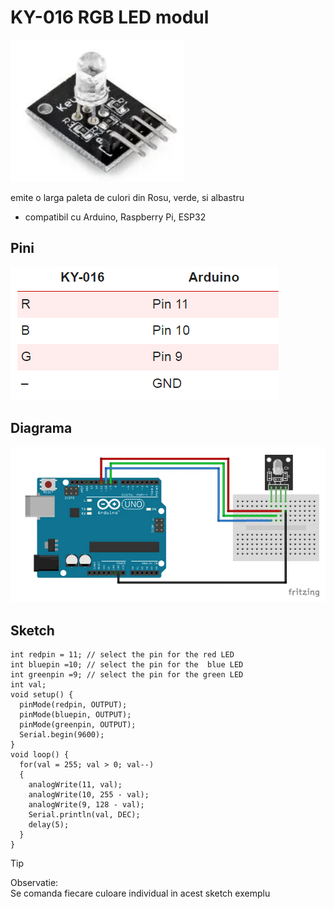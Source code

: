 <h1>KY-016 RGB LED modul</h1>

<img src="_img/4/ky-016 poza.PNG" alt="ky-016 poza" />

emite o larga paleta de culori din Rosu, verde, si albastru
- compatibil cu Arduino, Raspberry Pi, ESP32


<h2>Pini</h2>

<img src="_img/4/ky-016 diagrama.PNG" alt="ky-016 diagrama" />

<h2>Diagrama</h2>

<img src="_img/4/ky-016 diagrama2.PNG" alt="ky-016 diagrama2" />

<h2>Sketch</h2>

```
int redpin = 11; // select the pin for the red LED
int bluepin =10; // select the pin for the  blue LED
int greenpin =9; // select the pin for the green LED
int val;
void setup() {
  pinMode(redpin, OUTPUT);
  pinMode(bluepin, OUTPUT);
  pinMode(greenpin, OUTPUT);
  Serial.begin(9600);
}
void loop() {
  for(val = 255; val > 0; val--)
  {
    analogWrite(11, val);
    analogWrite(10, 255 - val);
    analogWrite(9, 128 - val);
    Serial.println(val, DEC);
    delay(5); 
  }
}
```

> [!TIP]
> Observatie:<br />
> Se comanda fiecare culoare individual in acest sketch exemplu<br />